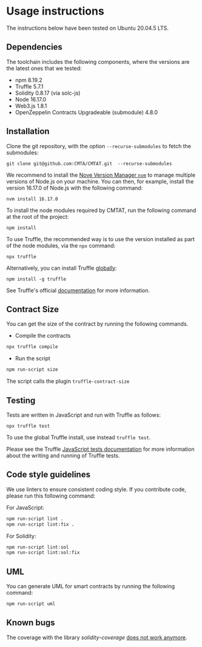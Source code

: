 # Usage instructions

The instructions below have been tested on Ubuntu 20.04.5 LTS.

## Dependencies

The toolchain includes the following components, where the versions
are the latest ones that we tested: 

- npm 8.19.2
- Truffle 5.7.1
- Solidity 0.8.17 (via solc-js)
- Node 16.17.0
- Web3.js 1.8.1
- OpenZeppelin Contracts Upgradeable (submodule) 4.8.0

## Installation

Clone the git repository, with the option `--recurse-submodules` to fetch the submodules:

`git clone git@github.com:CMTA/CMTAT.git  --recurse-submodules`  

We recommend to install the [Nove Version Manager
`nvm`](https://github.com/nvm-sh/nvm) to manage multiple versions of
Node.js on your machine. You can then, for example, install the version
16.17.0 of Node.js with the following command:

`nvm install 16.17.0`

To install the node modules required by CMTAT, run the following command
at the root of the project:

`npm install`

To use Truffle, the recommended way is to use the version installed as
part of the node modules, via the `npx` command:

`npx truffle`

Alternatively, you can install Truffle
[globally](https://trufflesuite.com/docs/truffle/getting-started/installation/):

`npm install -g truffle` 

See Truffle's official [documentation](https://trufflesuite.com/docs/truffle/getting-started/installation/) for more information.

## Contract Size

You can get the size of the contract by running the following commands.

- Compile the contracts

```bash
npx truffle compile
```

- Run the script

```bash
npm run-script size
```

The script calls the plugin `truffle-contract-size`

## Testing

Tests are written in JavaScript and run with Truffle as follows:

`npx truffle test`

To use the global Truffle install, use instead `truffle test`.

Please see the Truffle [JavaScript tests
documentation](https://www.trufflesuite.com/docs/truffle/testing/writing-tests-in-javascript)
for more information about the writing and running of Truffle tests.


## Code style guidelines

We use linters to ensure consistent coding style. If you contribute code, please run this following command: 

For JavaScript:
```bash
npm run-script lint .
npm run-script lint:fix . 
```

For Solidity:
```bash
npm run-script lint:sol  
npm run-script lint:sol:fix
```



## UML

You can generate UML for smart contracts by running the following command:

```bash
npm run-script uml
```



## Known bugs

The coverage with the library *solidity-coverage* [does not work anymore](https://github.com/sc-forks/solidity-coverage/issues/694).
